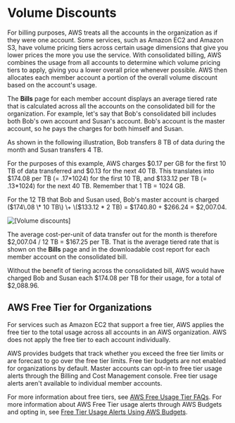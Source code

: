 # Volume Discounts<a name="useconsolidatedbilling-discounts"></a>

For billing purposes, AWS treats all the accounts in the organization as if they were one account\. Some services, such as Amazon EC2 and Amazon S3, have volume pricing tiers across certain usage dimensions that give you lower prices the more you use the service\. With consolidated billing, AWS combines the usage from all accounts to determine which volume pricing tiers to apply, giving you a lower overall price whenever possible\. AWS then allocates each member account a portion of the overall volume discount based on the account's usage\.

The **Bills** page for each member account displays an average tiered rate that is calculated across all the accounts on the consolidated bill for the organization\. For example, let's say that Bob's consolidated bill includes both Bob's own account and Susan's account\. Bob's account is the master account, so he pays the charges for both himself and Susan\.

As shown in the following illustration, Bob transfers 8 TB of data during the month and Susan transfers 4 TB\.

For the purposes of this example, AWS charges $0\.17 per GB for the first 10 TB of data transferred and $0\.13 for the next 40 TB\. This translates into $174\.08 per TB \(= \.17\*1024\) for the first 10 TB, and $133\.12 per TB \(= \.13\*1024\) for the next 40 TB\. Remember that 1 TB = 1024 GB\.

For the 12 TB that Bob and Susan used, Bob's master account is charged \($174\.08 \* 10 TB\) \+ \($133\.12 \* 2 TB\) = $1740\.80 \+ $266\.24 = $2,007\.04\.

![\[Volume discounts\]](http://docs.aws.amazon.com/awsaccountbilling/latest/aboutv2/images/VolumeDiscount.png)

The average cost\-per\-unit of data transfer out for the month is therefore $2,007\.04 / 12 TB = $167\.25 per TB\. That is the average tiered rate that is shown on the **Bills** page and in the downloadable cost report for each member account on the consolidated bill\.

Without the benefit of tiering across the consolidated bill, AWS would have charged Bob and Susan each $174\.08 per TB for their usage, for a total of $2,088\.96\.

## AWS Free Tier for Organizations<a name="cb-free"></a>

For services such as Amazon EC2 that support a free tier, AWS applies the free tier to the total usage across all accounts in an AWS organization\. AWS does not apply the free tier to each account individually\.

AWS provides budgets that track whether you exceed the free tier limits or are forecast to go over the free tier limits\. Free tier budgets are not enabled for organizations by default\. Master accounts can opt\-in to free tier usage alerts through the Billing and Cost Management console\. Free tier usage alerts aren't available to individual member accounts\.

For more information about free tiers, see [AWS Free Usage Tier FAQs](https://aws.amazon.com/free/faqs/)\. For more information about AWS Free Tier usage alerts through AWS Budgets and opting in, see [Free Tier Usage Alerts Using AWS Budgets](tracking-free-tier-usage.md#free-budget)\.